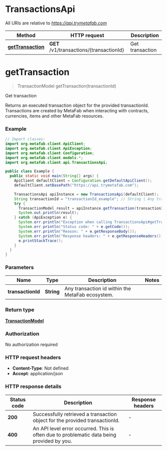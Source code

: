 # TransactionsApi

All URIs are relative to *https://api.trymetafab.com*

| Method | HTTP request | Description |
|------------- | ------------- | -------------|
| [**getTransaction**](TransactionsApi.md#getTransaction) | **GET** /v1/transactions/{transactionId} | Get transaction |


<a name="getTransaction"></a>
# **getTransaction**
> TransactionModel getTransaction(transactionId)

Get transaction

Returns an executed transaction object for the provided transactionId. Transactions are created by MetaFab when interacting with contracts, currencies, items and other MetaFab resources.

### Example
```java
// Import classes:
import org.metafab.client.ApiClient;
import org.metafab.client.ApiException;
import org.metafab.client.Configuration;
import org.metafab.client.models.*;
import org.metafab.client.api.TransactionsApi;

public class Example {
  public static void main(String[] args) {
    ApiClient defaultClient = Configuration.getDefaultApiClient();
    defaultClient.setBasePath("https://api.trymetafab.com");

    TransactionsApi apiInstance = new TransactionsApi(defaultClient);
    String transactionId = "transactionId_example"; // String | Any transaction id within the MetaFab ecosystem.
    try {
      TransactionModel result = apiInstance.getTransaction(transactionId);
      System.out.println(result);
    } catch (ApiException e) {
      System.err.println("Exception when calling TransactionsApi#getTransaction");
      System.err.println("Status code: " + e.getCode());
      System.err.println("Reason: " + e.getResponseBody());
      System.err.println("Response headers: " + e.getResponseHeaders());
      e.printStackTrace();
    }
  }
}
```

### Parameters

| Name | Type | Description  | Notes |
|------------- | ------------- | ------------- | -------------|
| **transactionId** | **String**| Any transaction id within the MetaFab ecosystem. | |

### Return type

[**TransactionModel**](TransactionModel.md)

### Authorization

No authorization required

### HTTP request headers

 - **Content-Type**: Not defined
 - **Accept**: application/json

### HTTP response details
| Status code | Description | Response headers |
|-------------|-------------|------------------|
| **200** | Successfully retrieved a transaction object for the provided transactionId. |  -  |
| **400** | An API level error occurred. This is often due to problematic data being provided by you. |  -  |

